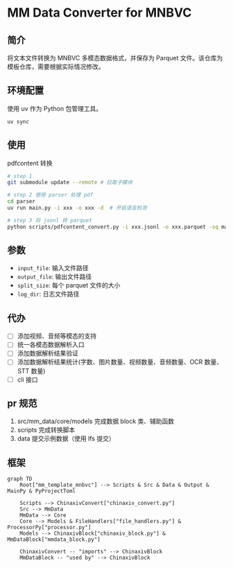 # MM Data Converter for MNBVC

## 简介

将文本文件转换为 MNBVC 多模态数据格式，并保存为 Parquet 文件。该仓库为模板仓库，需要根据实际情况修改。

## 环境配置

使用 uv 作为 Python 包管理工具。

```bash
uv sync
```

## 使用

pdfcontent 转换

``` bash
# step 1 
git submodule update --remote # 拉取子模块

# step 2 使用 parser 处理 pdf
cd parser
uv run main.py -i xxx -o xxx -d  # 开启语言检测

# step 3 将 jsonl 转 parquet
python scripts/pdfcontent_convert.py -i xxx.jsonl -o xxx.parquet -sq map.sql -sp 500 # sq 为映射


```




## 参数

- `input_file`: 输入文件路径
- `output_file`: 输出文件路径
- `split_size`: 每个 parquet 文件的大小
- `log_dir`: 日志文件路径

## 代办

- [ ] 添加视频、音频等模态的支持
- [ ] 统一各模态数据解析入口
- [ ] 添加数据解析结果验证
- [ ] 添加数据解析结果统计(字数、图片数量、视频数量、音频数量、OCR 数量、STT 数量)
- [ ] cli 接口

## pr 规范
1. src/mm_data/core/models 完成数据 block 类、辅助函数
2. scripts 完成转换脚本
3. data 提交示例数据（使用 lfs 提交）

## 框架

```mermaid
graph TD
    Root["mm_template_mnbvc"] --> Scripts & Src & Data & Output & MainPy & PyProjectToml
    
    Scripts --> ChinaxivConvert["chinaxiv_convert.py"]
    Src --> MmData
    MmData --> Core
    Core --> Models & FileHandlers["file_handlers.py"] & ProcessorPy["processor.py"]
    Models --> ChinaxivBlock["chinaxiv_block.py"] & MmDataBlock["mmdata_block.py"]
    
    ChinaxivConvert -- "imports" --> ChinaxivBlock
    MmDataBlock -- "used by" --> ChinaxivBlock
```